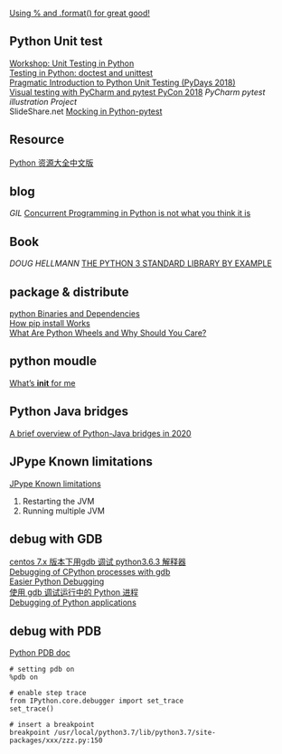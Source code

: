 [Using % and .format() for great good!](https://pyformat.info/)  

## Python Unit test ##
[Workshop: Unit Testing in Python](https://www.slideshare.net/DavidTan26/workshop-unit-testing-in-python)  
[Testing in Python: doctest and unittest](https://www.slideshare.net/fadirra/testing-in-python-doctest-and-unittest)  
[Pragmatic Introduction to Python Unit Testing (PyDays 2018)](https://www.slideshare.net/pkofler/pragmatic-introduction-to-python-unit-testing-pydays-2018)  
[Visual testing with PyCharm and pytest PyCon 2018](https://www.slideshare.net/testandcode/visual-testing-with-pycharm-and-pytest) *PyCharm pytest illustration Project*  
SlideShare.net [Mocking in Python-pytest](https://www.slideshare.net/excellaco/mocking-in-python-44973320)  

## Resource ##
[Python 资源大全中文版](https://jobbole.github.io/awesome-python-cn/)  

## blog ##  
*GIL* [Concurrent Programming in Python is not what you think it is](https://melvinkoh.me/concurrent-programming-in-python-is-not-what-you-think-it-is-cjn39wijd009e25s19bb6pb17?ref=hackernoon.com)  

## Book ##

*DOUG HELLMANN* [THE PYTHON 3 STANDARD LIBRARY BY EXAMPLE](https://doughellmann.com/blog/the-python-3-standard-library-by-example/)  

## package & distribute ##  
[python Binaries and Dependencies](https://python-packaging-tutorial.readthedocs.io/en/latest/binaries_dependencies.html)  
[How pip install Works](https://pydist.com/blog/pip-install)  
[What Are Python Wheels and Why Should You Care?](https://realpython.com/python-wheels/)  

## python moudle ##  
[What’s __init__ for me](https://towardsdatascience.com/whats-init-for-me-d70a312da583)  

## Python Java bridges  
[A brief overview of Python-Java bridges in 2020](https://talvi.net/a-brief-overview-of-python-java-bridges-in-2020.html)  

## JPype Known limitations
[JPype Known limitations](https://jpype.readthedocs.io/en/latest/userguide.html#jpype-known-limitations)
1. Restarting the JVM  
1. Running multiple JVM  

## debug with GDB  
[centos 7.x 版本下用gdb 调试 python3.6.3 解释器](https://www.jianshu.com/p/1794c0fd94b6)  
[Debugging of CPython processes with gdb](https://www.podoliaka.org/2016/04/10/debugging-cpython-gdb/)  
[Easier Python Debugging](https://fedoraproject.org/wiki/Features/EasierPythonDebugging)  
[使用 gdb 调试运行中的 Python 进程](https://mozillazg.com/2017/07/debug-running-python-process-with-gdb.html)  
[Debugging of Python applications](https://www.slideshare.net/amd4ever/debugging-of-cpython-applications-71486119?next_slideshow=1)  

## debug with PDB  
[Python PDB doc](https://docs.python.org/3.7/library/pdb.html)  

    # setting pdb on
    %pdb on
    
    # enable step trace
    from IPython.core.debugger import set_trace
    set_trace()
    
    # insert a breakpoint
    breakpoint /usr/local/python3.7/lib/python3.7/site-packages/xxx/zzz.py:150
